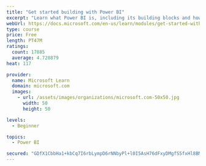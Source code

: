 ```yaml
---
title: "Get started building with Power BI"
excerpt: "Learn what Power BI is, including its building blocks and how they work together."
webUrl: https://docs.microsoft.com/en-us/learn/modules/get-started-with-power-bi/
type: course
price: Free
length: PT47M
ratings:
  count: 17885
  average: 4.728879
heat: 117

provider:
  name: Microsoft Learn
  domain: microsoft.com
  images:
    - url: /assets/images/organizations/microsoft.com-50x50.jpg
      width: 50
      height: 50

levels:
  - Beginner

topics:
  - Power BI

secured: "GDfX1CbbHa1+kbCq7I6rbLympD6rNNbyPl+l0I5AsH76dFxyDMgfS5fxHl8BMJ7ezcG5T/0rKPvMhrEAitUc3Se1g/rSLCk4pIuno555qOvpo4slxzydBNeiFaLwxZAFR9gG2DrCp8ZACID7GcwtJlUIVhqK57uBfyeTa4WO50oxapL+6INZ0/owCOixoEURJ3dWRRpB6tXECViPb9bSJF1PZmTcAWiVyv16iHJKuNDvdbn27wHMUFf0P9P/tRUzyPdFC9E59t3PiCLAk4j0swh6m40fwd7AL40rAhXDqpD33GXqx5wpBy8QyPOlC3LrXJNtJECSmb7jFmQbxL/boRCgrFKUshq5FjHfyMedDV6ZabRMAZJ1xouRPgDVviIT+5AZBop6nP9o9RSHn/lGP5bTKrEL5QVSZiGAPBBbBqwu1yU7ox+s21zV0gwNpE1g;n3coOC8n9yQ0fIHbFquIcA=="
---
```


